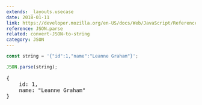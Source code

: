 ```yaml
---
extends: _layouts.usecase
date: 2018-01-11
link: https://developer.mozilla.org/en-US/docs/Web/JavaScript/Reference/Global_Objects/JSON/parse
reference: JSON.parse
related: convert-JSON-to-string
category: JSON
---
```



```javascript
const string = '{"id":1,"name":"Leanne Graham"}';

JSON.parse(string);
```

<pre class="output">
{
    id: 1,
    name: "Leanne Graham"
}
</pre>